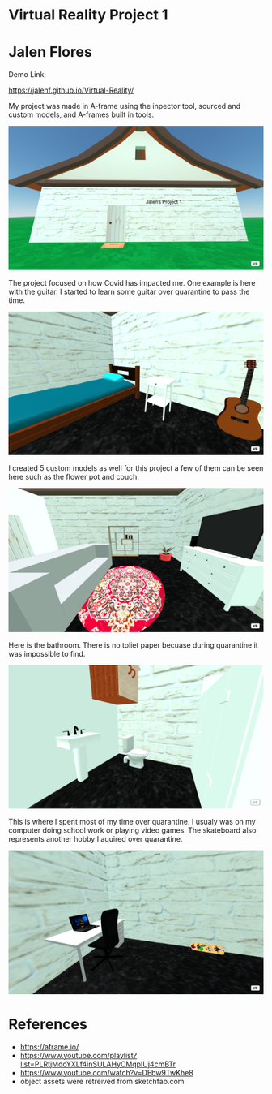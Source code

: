 # Virtual Reality Project 1
# Jalen Flores

Demo Link:

https://jalenf.github.io/Virtual-Reality/

My project was made in A-frame using the inpector tool, sourced and custom models, and A-frames built in tools.

![screenshot](https://github.com/jalenf/Virtual-Reality/blob/main/project1screenshots/Screenshot%20(3).png)

The project focused on how Covid has impacted me. One example is here with the guitar. I started to learn some guitar over quarantine to pass the time. 

![screenshot](https://github.com/jalenf/Virtual-Reality/blob/main/project1screenshots/Screenshot%20(10).png)

I created 5 custom models as well for this project a few of them can be seen here such as the flower pot and couch.

![screenshot](https://github.com/jalenf/Virtual-Reality/blob/main/project1screenshots/Screenshot%20(11).png)

Here is the bathroom. There is no toliet paper becuase during quarantine it was impossible to find.

![screenshot](https://github.com/jalenf/Virtual-Reality/blob/main/project1screenshots/Screenshot%20(12).png)

This is where I spent most of my time over quarantine. I usualy was on my computer doing school work or playing video games. The skateboard also represents another hobby I aquired over quarantine.

![screenshot](https://github.com/jalenf/Virtual-Reality/blob/main/project1screenshots/Screenshot%20(9).png)

# References
- https://aframe.io/
- https://www.youtube.com/playlist?list=PLRtjMdoYXLf4inSULAHyCMqpIUj4cmBTr
- https://www.youtube.com/watch?v=DEbw9TwKhe8
- object assets were retreived from sketchfab.com
